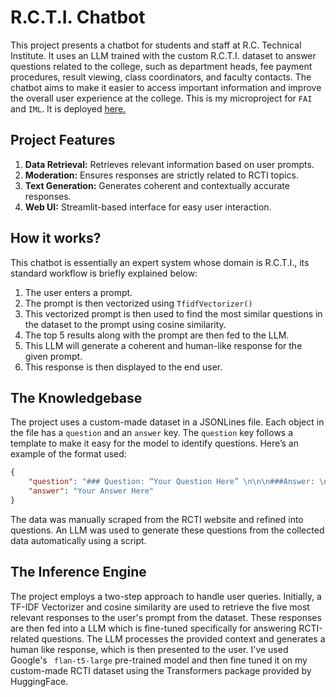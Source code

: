 # R.C.T.I. Chatbot

This project presents a chatbot for students and staff at R.C. Technical Institute. It uses an LLM trained with the custom R.C.T.I. dataset to answer questions related to the college, such as department heads, fee payment procedures, result viewing, class coordinators, and faculty contacts. The chatbot aims to make it easier to access important information and improve the overall user experience at the college. This is my microproject for `FAI` and `IML`. It is deployed [here.](https://rcti-chatbot.streamlit.app/ "RCTI chatbot")

## Project Features

1. **Data Retrieval:** Retrieves relevant information based on user prompts.
2. **Moderation:** Ensures responses are strictly related to RCTI topics.
3. **Text Generation:** Generates coherent and contextually accurate responses.
4. **Web UI:** Streamlit-based interface for easy user interaction.

## How it works?

This chatbot is essentially an expert system whose domain is R.C.T.I., its standard workflow is briefly explained below:

1. The user enters a prompt.
2. The prompt is then vectorized using `TfidfVectorizer()`
3. This vectorized prompt is then used to find the most similar questions in the dataset to the prompt using cosine similarity.
4. The top 5 results along with the prompt are then fed to the LLM.
5. This LLM will generate a coherent and human-like response for the given prompt.
6. This response is then displayed to the end user.

## The Knowledgebase

The project uses a custom-made dataset in a JSONLines file. Each object in the file has a `question` and an `answer` key. The `question` key follows a template to make it easy for the model to identify questions. Here’s an example of the format used:

```json
{   
    "question": "### Question: “Your Question Here” \n\n\n###Answer: \n",  
    "answer": "Your Answer Here" 
}
```

The data was manually scraped from the RCTI website and refined into questions. An LLM was used to generate these questions from the collected data automatically using a script.

## The Inference Engine

The project employs a two-step approach to handle user queries. Initially, a TF-IDF Vectorizer and cosine similarity are used to retrieve the five most relevant responses to the user's prompt from the dataset. These responses are then fed into a LLM which is fine-tuned specifically for answering RCTI-related questions. The LLM processes the provided context and generates a human like response, which is then presented to the user. I've used Google's ` flan-t5-large` pre-trained model and then fine tuned it on my custom-made RCTI dataset using the Transformers package provided by HuggingFace.
